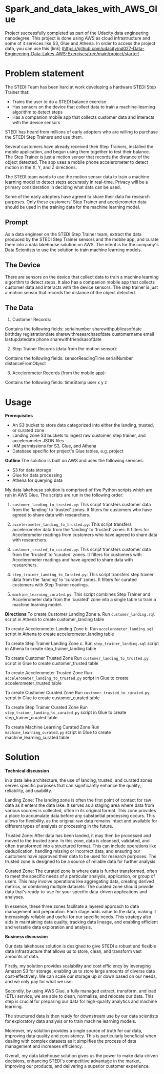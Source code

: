 # Spark_and_data_lakes_with_AWS_Glue
Project successfully completed as part of the Udacity data engineering nanodegree. This project is done using AWS as cloud infrastructure and some of it services like S3, Glue and Athena. In order to access the project data, you can use this [link] (https://github.com/udacity/nd027-Data-Engineering-Data-Lakes-AWS-Exercises/tree/main/project/starter).

# Problem statement
The STEDI Team has been hard at work developing a hardware STEDI Step Trainer that:

- Trains the user to do a STEDI balance exercise
- Has sensors on the device that collect data to train a machine-learning algorithm to detect steps
- Has a companion mobile app that collects customer data and interacts with the device sensors

STEDI has heard from millions of early adopters who are willing to purchase the STEDI Step Trainers and use them.

Several customers have already received their Step Trainers, installed the mobile application, and begun using them together to test their balance. The Step Trainer is just a motion sensor that records the distance of the object detected. The app uses a mobile phone accelerometer to detect motion in the X, Y, and Z directions.

The STEDI team wants to use the motion sensor data to train a machine learning model to detect steps accurately in real-time. Privacy will be a primary consideration in deciding what data can be used.

Some of the early adopters have agreed to share their data for research purposes. Only these customers’ Step Trainer and accelerometer data should be used in the training data for the machine learning model.

## Prompt
As a data engineer on the STEDI Step Trainer team, extract the data produced by the STEDI Step Trainer sensors and the mobile app, and curate them into a data lakehouse solution on AWS. The intent is for the company's Data Scientists to use the solution to train machine learning models.

## The Device
There are sensors on the device that collect data to train a machine learning algorithm to detect steps. It also has a companion mobile app that collects customer data and interacts with the device sensors. The step trainer is just a motion sensor that records the distance of the object detected.

## The Data

1. Customer Records:

Contains the following fields:
  serialnumber
  sharewithpublicasofdate
  birthday
  registrationdate
  sharewithresearchasofdate
  customername
  email
  lastupdatedate
  phone
  sharewithfriendsasofdate

2. Step Trainer Records (data from the motion sensor):

Contains the following fields:
  sensorReadingTime
  serialNumber
  distanceFromObject

3. Accelerometer Records (from the mobile app):

Contains the following fields:
  timeStamp
  user
  x
  y
  z

# Usage

**Prerequisites**
- An S3 bucket to store data categorized into either the landing, trusted, or curated zone
- Landing zone S3 buckets to ingest raw customer, step trainer, and accelerometer JSON files
- IAM permissions for S3, Glue, and Athena
- Database specific for project's Glue tables, e.g. project

**Outline**
The solution is built on AWS and uses the following services:

- S3 for data storage
- Glue for data processing
- Athena for querying data
  
My data lakehouse solution is comprised of five Python scripts which are run in AWS Glue. The scripts are run in the following order:

1. `customer_landing_to_trusted.py`: This script transfers customer data from the 'landing' to 'trusted' zones. It filters for customers who have agreed to share data with researchers.

2. `accelerometer_landing_to_trusted.py`: This script transfers accelerometer data from the 'landing' to 'trusted' zones. It filters for Accelerometer readings from customers who have agreed to share data with researchers.

3. `customer_trusted_to_curated.py`: This script transfers customer data from the 'trusted' to 'curated' zones. It filters for customers with Accelerometer readings and have agreed to share data with researchers.

4. `step_trainer_Landing_to_Curated.py`: This script transfers step trainer data from the 'landing' to 'curated' zones. It filters for curated customers with Step Trainer readings.

5. `machine_learning_curated.py`: This script combines Step Trainer and Accelerometer data from the 'curated' zone into a single table to train a machine learning model.

**Directions**
To create Customer Landing Zone
a. Run `customer_landing.sql` script in Athena to create customer_landing table

To create Accelerometer Landing Zone
b. Run `accelerometer_landing.sql` script in Athena to create accelerometer_landing table

To create Step Trainer Landing Zone
c. Run `step_trainer_landing.sql` script in Athena to create step_trainer_landing table

To create Customer Trusted Zone
Run `customer_landing_to_trusted.py` script in Glue to create customer_trusted table

To create Accelerometer Trusted Zone
Run `accelerometer_landing_to_trusted.py` script in Glue to create accelerometer_trusted table

To create Customer Curated Zone
Run `customer_trusted_to_curated.py` script in Glue to create customer_curated table

To create Step Trainer Curated Zone
Run `step_trainer_landing_to_curated.py` script in Glue to create step_trainer_curated table

To create Machine Learning Curated Zone
Run `machine_learning_curated.py` script in Glue to create machine_learning_curated table

# Solution
**Technical discussion**

In a data lake architecture, the use of landing, trusted, and curated zones serves specific purposes that can significantly enhance the quality, reliability, and usability.

Landing Zone: The landing zone is often the first point of contact for raw data as it enters the data lake. It serves as a staging area where data from various sources is collected, often in its original format. This zone provides a place to accumulate data before any substantial processing occurs. This allows for flexibility, as the original raw data remains intact and available for different types of analysis or processing in the future.

Trusted Zone: After data has been landed, it may then be processed and moved to the trusted zone. In this zone, data is cleansed, validated, and often transformed into a structured format. This can include operations like deduplication, handling missing or incorrect data, and ensuring our customers have approved their data to be used for research purposes. The trusted zone is designed to be a source of reliable data for further analysis.

Curated Zone: The curated zone is where data is further transformed, often to meet the specific needs of a particular analysis, application, or group of users. This may involve operations like aggregating data, creating derived metrics, or combining multiple datasets. The curated zone should provide data that's ready-to-use for your specific data-driven applications and analyses.

In essence, these three zones facilitate a layered approach to data management and preparation. Each stage adds value to the data, making it increasingly reliable and useful for our specific needs. This strategy also aids in maintaining data quality, tracking data lineage, and enabling efficient and versatile data exploration and analysis.

**Business discussion**

Our data lakehouse solution is designed to give STEDI a robust and flexible data infrastructure that allows us to store, clean, and transform vast amounts of data.

Firstly, my solution provides scalability and cost efficiency by leveraging Amazon S3 for storage, enabling us to store large amounts of diverse data cost-effectively. We can scale our storage up or down based on our needs, and we only pay for what we use.

Secondly, by using AWS Glue, a fully managed extract, transform, and load (ETL) service, we are able to clean, normalize, and relocate our data. This step is crucial for preparing our data for high-quality analytics and machine learning.

The structured data is then ready for downstream use by our data scientists for exploratory data analysis or to train machine learning models.

Moreover, my solution provides a single source of truth for our data, improving data quality and consistency. This is particularly beneficial when dealing with complex datasets as it simplifies the process of data management and increases efficiency.

Overall, my data lakehouse solution gives us the power to make data-driven decisions, enhancing STEDI's competitive advantage in the market, improving our products, and delivering a superior customer experience.
